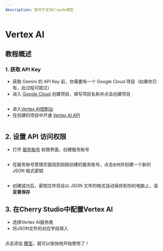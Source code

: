 ```yaml
---
description: 暂时不支持Claude模型
---
```


# Vertex AI

## 教程概述

### 1. 获取 API Key

* 获取 Gemini 的 API Key 前，你需要有一个 Google Cloud 项目（如果你已有，此过程可跳过）
* 进入 [Google Cloud](https://console.cloud.google.com/projectcreate) 创建项目，填写项目名称并点击创建项目

<figure><img src="../../.gitbook/assets/image (1).png" alt=""><figcaption></figcaption></figure>

* 进入[Vertex AI控制台](https://console.cloud.google.com/vertex-ai)
* 在创建的项目中开通 [Vertex AI API](https://console.cloud.google.com/apis/library/aiplatform.googleapis.com?inv=1\&invt=Ab0iBA)

<figure><img src="../../.gitbook/assets/image (78).png" alt=""><figcaption></figcaption></figure>

## 2. 设置 API 访问权限

* 打开 [服务账号](https://console.cloud.google.com/iam-admin/serviceaccounts) 权限界面，创建服务账号

<figure><img src="../../.gitbook/assets/image (79).png" alt=""><figcaption></figcaption></figure>

* 在服务账号管理页面找到刚刚创建的服务账号，点击`密钥`并创建一个新的 JSON 格式密钥

<figure><img src="../../.gitbook/assets/image (80).png" alt=""><figcaption></figcaption></figure>

* 创建成功后，密钥文件将会以 JSON 文件的格式自动保存到你的电脑上，请 **妥善保存**

## 3. 在Cherry Studio中配置Vertex AI

* 选择Vertex AI服务商
* 将JSON文件的对应字段填入

<figure><img src="../../.gitbook/assets/image (81).png" alt=""><figcaption></figcaption></figure>

点击添加 [模型](https://console.cloud.google.com/vertex-ai/model-garden)，就可以愉快地开始使用了！
